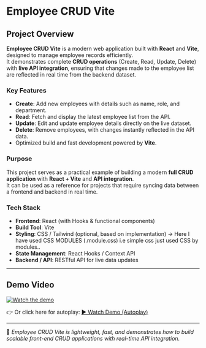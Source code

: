 # Employee CRUD Vite

## Project Overview

**Employee CRUD Vite** is a modern web application built with **React** and **Vite**, designed to manage employee records efficiently.  
It demonstrates complete **CRUD operations** (Create, Read, Update, Delete) with **live API integration**, ensuring that changes made to the employee list are reflected in real time from the backend dataset.

### Key Features
- **Create**: Add new employees with details such as name, role, and department.
- **Read**: Fetch and display the latest employee list from the API.
- **Update**: Edit and update employee details directly on the live dataset.
- **Delete**: Remove employees, with changes instantly reflected in the API data.
- Optimized build and fast development powered by **Vite**.

### Purpose
This project serves as a practical example of building a modern **full CRUD application** with **React + Vite** and **API integration**.  
It can be used as a reference for projects that require syncing data between a frontend and backend in real time.

### Tech Stack
- **Frontend**: React (with Hooks & functional components)  
- **Build Tool**: Vite  
- **Styling**: CSS / Tailwind (optional, based on implementation)  -> Here I have used CSS MODULES (.module.css) i.e simple css just used CSS by modules..
- **State Management**: React Hooks / Context API  
- **Backend / API**: RESTful API for live data updates  

---

## Demo Video  

[![Watch the demo](https://img.youtube.com/vi/gI953_f_tTQ/maxresdefault.jpg)](https://www.youtube.com/watch?v=gI953_f_tTQ)

👉 Or click here for autoplay: [▶️ Watch Demo (Autoplay)](https://www.youtube.com/watch?v=gI953_f_tTQ&autoplay=1)

---

🚀 *Employee CRUD Vite is lightweight, fast, and demonstrates how to build scalable front-end CRUD applications with real-time API integration.*
